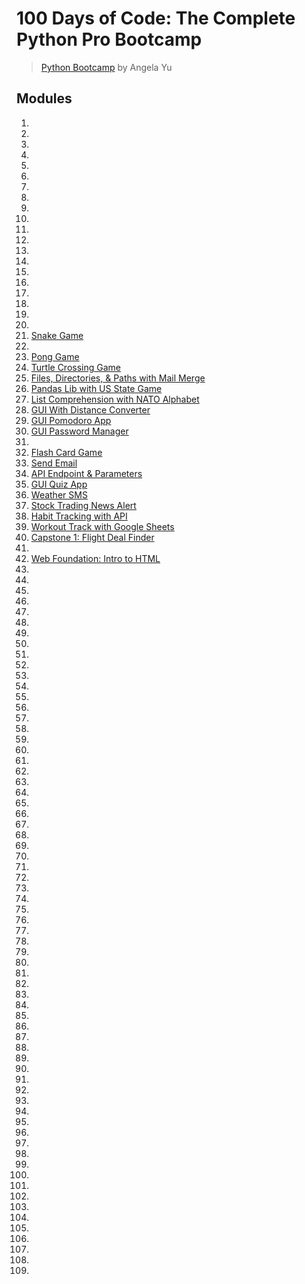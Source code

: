 # **100 Days of Code: The Complete Python Pro Bootcamp**
> [Python Bootcamp](https://www.udemy.com/course/100-days-of-code/) by Angela Yu

## **Modules**
1. 
2. 
3. 
4. 
5. 
6. 
7. 
8. 
9. 
10. 
11. 
12. 
13. 
14. 
14. 
15. 
16. 
17. 
18. 
19. 
20. [Snake Game](https://github.com/spfave/Python-100-Snake-Game)
21. 
22. [Pong Game](https://github.com/spfave/Python-100-Pong-Game)
23. [Turtle Crossing Game](https://github.com/spfave/Python-100-Turtle-Crossing)
24. [Files, Directories, & Paths with Mail Merge](https://github.com/spfave/Python-100-Mail-Merge)
25. [Pandas Lib with US State Game](https://github.com/spfave/Python-100-US-States-Game)
26. [List Comprehension with NATO Alphabet](https://github.com/spfave/Python-100-NATO-Alphabet-Program)
27. [GUI With Distance Converter](https://github.com/spfave/Python-100-Converter-Mile-to-Km)
28. [GUI Pomodoro App](https://github.com/spfave/Python-100-Pomodoro-App)
29. [GUI Password Manager](https://github.com/spfave/Python-100-Password-Manger-GUI)
30. 
31. [Flash Card Game](https://github.com/spfave/Python-100-Flash-Card-App)
32. [Send Email](https://github.com/spfave/Python-100-Send-Email)
33. [API Endpoint & Parameters](https://github.com/spfave/Python-100-API-Intro)
34. [GUI Quiz App](https://github.com/spfave/Python-100-GUI-Quiz-App)
35. [Weather SMS](https://github.com/spfave/Python-100-Weather-SMS)
36. [Stock Trading News Alert](https://github.com/spfave/Python-100-Stock-News-Alert)
37. [Habit Tracking with API](https://github.com/spfave/Python-100-Habit-Tracker)
38. [Workout Track with Google Sheets](https://github.com/spfave/Python-100-Workout-Tracker)
39. [Capstone 1: Flight Deal Finder](https://github.com/spfave/Python-100-Flight-Deal-Finder)
40. 
41. [Web Foundation: Intro to HTML](https://github.com/spfave/Python-100-Web-HTML)
42. 
43. 
44. 
45. 
46. 
47. 
48. 
49. 
50. 
51. 
52. 
53. 
54. 
54. 
55. 
56. 
56. 
57. 
58. 
59. 
59. 
59. 
59. 
59. 
59. 
59. 
60. 
61. 
62. 
63. 
64. 
65. 
66. 
67. 
68. 
69. 
70. 
71. 
72. 
73. 
74. 
75. 
76. 
77. 
78. 
79. 
80. 
81. 
82. 
83. 
84. 
85. 
86. 
87. 
88. 
89. 
90. 
91. 
92. 
93. 
94. 
95. 
96. 
97. 
98. 
99. 
100. 

